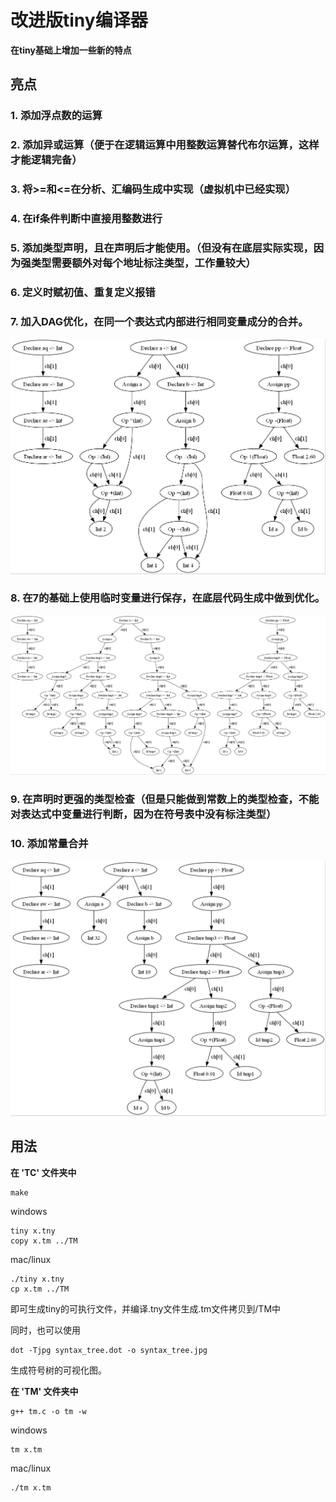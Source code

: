 # 改进版tiny编译器
**在tiny基础上增加一些新的特点**

## 亮点

### 1. 添加浮点数的运算
### 2. 添加异或运算（便于在逻辑运算中用整数运算替代布尔运算，这样才能逻辑完备）
### 3. 将>=和<=在分析、汇编码生成中实现（虚拟机中已经实现）
### 4. 在if条件判断中直接用整数进行
### 5. 添加类型声明，且在声明后才能使用。（但没有在底层实际实现，因为强类型需要额外对每个地址标注类型，工作量较大）
### 6. 定义时赋初值、重复定义报错
### 7. 加入DAG优化，在同一个表达式内部进行相同变量成分的合并。
![DAG](TC/syntax_tree.jpg)
### 8. 在7的基础上使用临时变量进行保存，在底层代码生成中做到优化。
![DAG_tmpvar](TC/syntax_tree_1.jpg)
### 9. 在声明时更强的类型检查（但是只能做到常数上的类型检查，不能对表达式中变量进行判断，因为在符号表中没有标注类型）
### 10. 添加常量合并
![DAG_constmerge](TC/syntax_tree_2.jpg)

## 用法

**在 'TC' 文件夹中**

```
make
```
windows
```
tiny x.tny
copy x.tm ../TM
```
mac/linux
```
./tiny x.tny
cp x.tm ../TM
```
即可生成tiny的可执行文件，并编译.tny文件生成.tm文件拷贝到/TM中

同时，也可以使用
```
dot -Tjpg syntax_tree.dot -o syntax_tree.jpg
```
生成符号树的可视化图。

**在 'TM' 文件夹中**

```
g++ tm.c -o tm -w
```
windows
```
tm x.tm
```
mac/linux
```
./tm x.tm
```